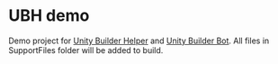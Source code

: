 # UBH demo
Demo project for [Unity Builder Helper](https://github.com/mopsicus/ubh) and [Unity Builder Bot](https://github.com/mopsicus/ubb).
All files in SupportFiles folder will be added to build.
